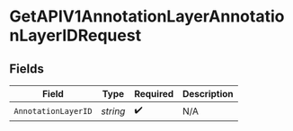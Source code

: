 # GetAPIV1AnnotationLayerAnnotationLayerIDRequest


## Fields

| Field               | Type                | Required            | Description         |
| ------------------- | ------------------- | ------------------- | ------------------- |
| `AnnotationLayerID` | *string*            | :heavy_check_mark:  | N/A                 |